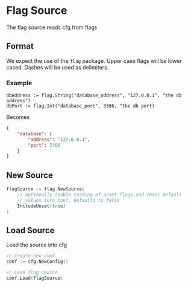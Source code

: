 # Flag Source

The flag source reads cfg from flags

## Format

We expect the use of the `flag` package. Upper case flags will be lower cased. Dashes will be used as delimiters.

### Example

```
dbAddress := flag.String("database_address", "127.0.0.1", "the db address")
dbPort := flag.Int("database_port", 3306, "the db port)
```

Becomes

```json
{
    "database": {
        "address": "127.0.0.1",
        "port": 3306
    }
}
```

## New Source

```go
flagSource := flag.NewSource(
	// optionally enable reading of unset flags and their default
	// values into conf, defaults to false
	IncludeUnset(true)
)
```

## Load Source

Load the source into cfg

```go
// Create new conf
conf := cfg.NewConfig()

// Load flag source
conf.Load(flagSource)
```
